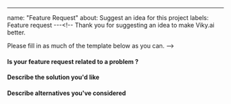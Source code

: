 ---

name: "Feature Request"
about: Suggest an idea for this project
labels: Feature request
---<!--
Thank you for suggesting an idea to make Viky.ai better.

Please fill in as much of the template below as you can.
-->

#### Is your feature request related to a problem ?

<!--  Please describe the problem you are trying to solve. -->

#### Describe the solution you'd like

<!--  Please describe the desired behavior. -->

#### Describe alternatives you've considered

<!--  Please describe alternative solutions or features you have considered. -->
